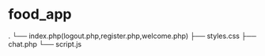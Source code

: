 # food_app
.
└── index.php(logout.php,register.php,welcome.php)
    ├── styles.css
    ├── chat.php
    └── script.js
